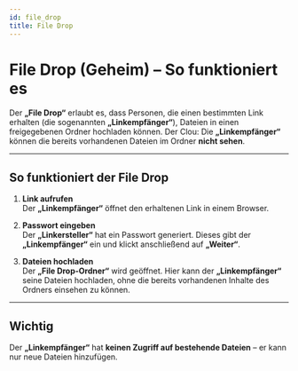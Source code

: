 ```yaml
---
id: file_drop
title: File Drop
---
```


# File Drop (Geheim) – So funktioniert es

Der **„File Drop“** erlaubt es, dass Personen, die einen bestimmten Link erhalten (die sogenannten **„Linkempfänger“**), Dateien in einen freigegebenen Ordner hochladen können. Der Clou: Die **„Linkempfänger“** können die bereits vorhandenen Dateien im Ordner **nicht sehen**.

---

## So funktioniert der File Drop

1. **Link aufrufen**  
   Der **„Linkempfänger“** öffnet den erhaltenen Link in einem Browser.

2. **Passwort eingeben**  
   Der **„Linkersteller“** hat ein Passwort generiert. Dieses gibt der **„Linkempfänger“** ein und klickt anschließend auf **„Weiter“**.

3. **Dateien hochladen**  
   Der **„File Drop-Ordner“** wird geöffnet. Hier kann der **„Linkempfänger“** seine Dateien hochladen, ohne die bereits vorhandenen Inhalte des Ordners einsehen zu können.

---

## Wichtig

Der **„Linkempfänger“** hat **keinen Zugriff auf bestehende Dateien** – er kann nur neue Dateien hinzufügen.
